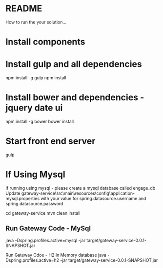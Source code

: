 README
====
How to run the your solution...

# Install components
# Install gulp and all dependencies
npm install -g gulp
npm install

# Install bower and dependencies - jquery date ui
npm install -g bower
bower install

# Start front end server
gulp

# If Using Mysql
If running using mysql - please create a mysql database called engage_db
Update gateway-service\src\main\resources\config\application-mysql.properties with your value for spring.datasource.username and spring.datasource.password

cd gateway-service
mvn clean install

## Run Gateway Code - MySql
java -Dspring.profiles.active=mysql -jar target/gateway-service-0.0.1-SNAPSHOT.jar

Run Gateway Cdoe - H2 In Memory database
java -Dspring.profiles.active=h2 -jar target/gateway-service-0.0.1-SNAPSHOT.jar